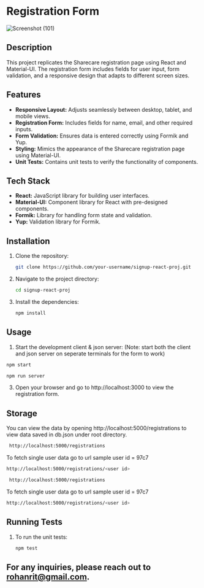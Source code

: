 # Registration Form

![Screenshot (101)](https://github.com/user-attachments/assets/27a4986c-bce3-4a6c-8050-0aa32ceac00e)

## Description

This project replicates the Sharecare registration page using React and Material-UI. The registration form includes fields for user input, form validation, and a responsive design that adapts to different screen sizes.

## Features

- **Responsive Layout:** Adjusts seamlessly between desktop, tablet, and mobile views.
- **Registration Form:** Includes fields for name, email, and other required inputs.
- **Form Validation:** Ensures data is entered correctly using Formik and Yup.
- **Styling:** Mimics the appearance of the Sharecare registration page using Material-UI.
- **Unit Tests:** Contains unit tests to verify the functionality of components.

## Tech Stack

- **React:** JavaScript library for building user interfaces.
- **Material-UI:** Component library for React with pre-designed components.
- **Formik:** Library for handling form state and validation.
- **Yup:** Validation library for Formik.

## Installation

1. Clone the repository:

   ```bash
   git clone https://github.com/your-username/signup-react-proj.git
   ```

2. Navigate to the project directory:

   ```bash
   cd signup-react-proj
   ```

3. Install the dependencies:
   ```bash
   npm install
   ```

## Usage

1.  Start the development client & json server: (Note: start both the client and json server on seperate terminals for the form to work)

```bash
npm start
```

```bash
npm run server
```

3.  Open your browser and go to http://localhost:3000 to view the registration form.

## Storage

You can view the data by opening http://localhost:5000/registrations to view data saved in db.json under root directory.

```bash
 http://localhost:5000/registrations
```

To fetch single user data go to url
sample user id = 97c7

```bash
http://localhost:5000/registrations/<user id>
```

```bash
 http://localhost:5000/registrations
```

To fetch single user data go to url
sample user id = 97c7

```bash
http://localhost:5000/registrations/<user id>
```

## Running Tests

1. To run the unit tests:
   ```bash
   npm test
   ```

## For any inquiries, please reach out to rohanrit@gmail.com.
